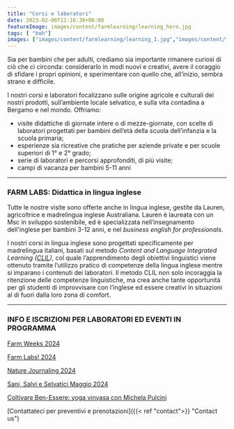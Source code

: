 ```yaml
---
title: "Corsi e laboratori"
date: 2023-02-06T11:16:38+06:00
featureImage: images/content/farmlearning/learning_hero.jpg
tags: [ "boh"]
images: ["images/content/farmlearning/learning_1.jpg","images/content/farmlearning/learning_2.jpg","images/content/farmlearning/learning_3.jpg"]
---
```

Sia per bambini che per adulti, crediamo sia importante rimanere curiosi di ciò che ci circonda: considerarlo in modi nuovi e creativi, avere il coraggio di sfidare i propri opinioni, e sperimentare con quello che, all’inizio, sembra strano e difficile.

I nostri corsi e laboratori focalizzano sulle origine agricole e culturali dei nostri prodotti, sull’ambiente locale selvatico, e sulla vita contadina a Bergamo e nel mondo. Offriamo: 
- visite didattiche di giornate intere o di mezze-giornate, con scelte di laboratori progettati per bambini dell’età della scuola dell’infanzia e la scuola primaria;
- esperienze sia ricreative che pratiche per aziende private e per scuole superiori di 1° e 2° grado;
- serie di laboratori e percorsi approfonditi, di più visite;
- campi di vacanza per bambini 5-11 anni  
---
### FARM LABS: Didattica in lingua inglese
Tutte le nostre visite sono offerte anche in lingua inglese, gestite da Lauren, agricoltrice e madrelingua inglese Australiana. Lauren è laureata con un Msc in sviluppo sostenibile, ed è specializzata nell’insegnamento dell'inglese per bambini 3-12 anni, e nel *business english for professionals*. 

I nostri corsi in lingua inglese sono progettati specificamente per madrelingua italiani, basati sul metodo *Content and Language Integrated Learning ([CLIL](https://en.wikipedia.org/wiki/Language_immersion "Wikipedia"))*, col quale l’apprendimento degli obiettivi linguistici viene ottenuto tramite l’utilizzo pratico di competenze della lingua inglese mentre si imparano i contenuti dei laboratori. Il metodo CLIL non solo incoraggia la ritenzione delle competenze linguistiche, ma crea anche tante opportunità per gli studenti di improvvisare con l’inglese ed essere creativi in situazioni al di fuori dalla loro zona di comfort.

---
### INFO E ISCRIZIONI PER LABORATORI ED EVENTI IN PROGRAMMA
[Farm Weeks 2024](https://forms.gle/sF5VDw3kdhEwgu6g8 "Form")

[Farm Labs! 2024](https://forms.gle/9UWVFmvprTky8iJu8 "Form")

[Nature Journaling 2024](https://forms.gle/N2aC7JddGHZ7TJPL9 "Form")

[Sani, Salvi e Selvatici Maggio 2024](https://forms.gle/SUyV8yBbPc2mWcsT7 "Form")

[Coltivare Ben-Essere: yoga vinyasa con Michela Pulcini](https://docs.google.com/forms/d/1tMZwCXtucZ8hLmmJAIMa7MPUZnbhRANX8T090AZ60ZI/viewform?edit_requested=true "Form")

[Contattateci per preventivi e prenotazioni]({{< ref "contact">}} "Contact us") 